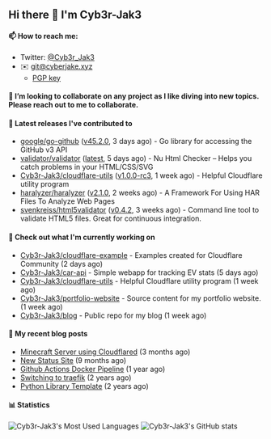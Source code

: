 ## Hi there 👋 I'm Cyb3r-Jak3

#### 📫 How to reach me:
  - Twitter: [@Cyb3r_Jak3](https://twitter.com/Cyb3r_Jak3)
  - ✉️ git@cyberjake.xyz
    - [PGP key](https://gist.githubusercontent.com/Cyb3r-Jak3/d1068b61b50239b171faf018a0269f67/raw/b876db002e6b0630795382c0b9134771ffa5fe3a/cyb3rjak3@pm.me.asc)


#### 👯 I’m looking to collaborate on any project as I like diving into new topics. Please reach out to me to collaborate.


#### 🔭 Latest releases I've contributed to

- [google/go-github](https://github.com/google/go-github) ([v45.2.0](https://github.com/google/go-github/releases/tag/v45.2.0), 3 days ago) - Go library for accessing the GitHub v3 API
- [validator/validator](https://github.com/validator/validator) ([latest](https://github.com/validator/validator/releases/tag/latest), 5 days ago) - Nu Html Checker – Helps you catch problems in your HTML/CSS/SVG
- [Cyb3r-Jak3/cloudflare-utils](https://github.com/Cyb3r-Jak3/cloudflare-utils) ([v1.0.0-rc3](https://github.com/Cyb3r-Jak3/cloudflare-utils/releases/tag/v1.0.0-rc3), 1 week ago) - Helpful Cloudflare utility program 
- [haralyzer/haralyzer](https://github.com/haralyzer/haralyzer) ([v2.1.0](https://github.com/haralyzer/haralyzer/releases/tag/v2.1.0), 2 weeks ago) - A Framework For Using HAR Files To Analyze Web Pages
- [svenkreiss/html5validator](https://github.com/svenkreiss/html5validator) ([v0.4.2](https://github.com/svenkreiss/html5validator/releases/tag/v0.4.2), 3 weeks ago) - Command line tool to validate HTML5 files. Great for continuous integration.

#### 👷 Check out what I'm currently working on

- [Cyb3r-Jak3/cloudflare-example](https://github.com/Cyb3r-Jak3/cloudflare-example) - Examples created for Cloudflare Community (2 days ago)
- [Cyb3r-Jak3/car-api](https://github.com/Cyb3r-Jak3/car-api) - Simple webapp for tracking EV stats (5 days ago)
- [Cyb3r-Jak3/cloudflare-utils](https://github.com/Cyb3r-Jak3/cloudflare-utils) - Helpful Cloudflare utility program  (1 week ago)
- [Cyb3r-Jak3/portfolio-website](https://github.com/Cyb3r-Jak3/portfolio-website) - Source content for my portfolio website. (1 week ago)
- [Cyb3r-Jak3/blog](https://github.com/Cyb3r-Jak3/blog) - Public repo for my blog (1 week ago)

#### 📜 My recent blog posts

- [Minecraft Server using Cloudflared](https://blog.cyberjake.xyz/Cloudflared-Minecraft/) (3 months ago)
- [New Status Site](https://blog.cyberjake.xyz/New-Status-Site/) (9 months ago)
- [Github Actions Docker Pipeline](https://blog.cyberjake.xyz/Github-Action-Docker/) (1 year ago)
- [Switching to traefik](https://blog.cyberjake.xyz/Traefik/) (2 years ago)
- [Python Library Template](https://blog.cyberjake.xyz/Python-Template/) (2 years ago)


#### 📊 Statistics
![Cyb3r-Jak3's Most Used Languages](https://github-readme-stats.vercel.app/api/top-langs/?username=Cyb3r-Jak3&theme=cobalt&hide=css,html,scss)
![Cyb3r-Jak3's GitHub stats](https://github-readme-stats.vercel.app/api?username=Cyb3r-Jak3&count_private=true&show_icons=true&theme=cobalt&line_height=40)
